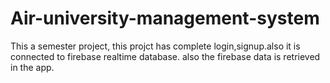 # Air-university-management-system
This a semester project, this projct has complete login,signup.also it is connected to firebase realtime database. also the firebase data is retrieved in the app. 

